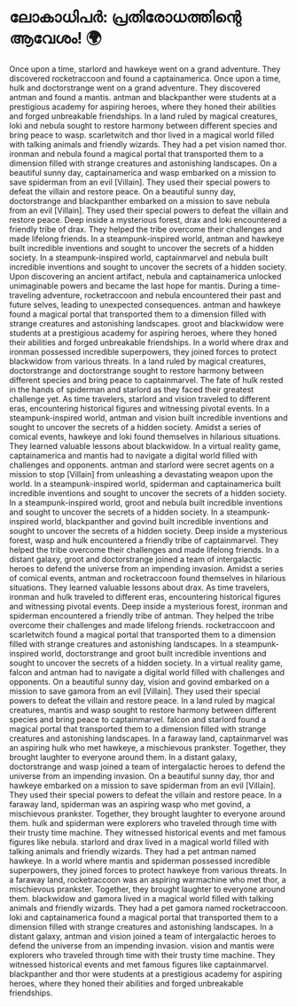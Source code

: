 # ലോകാധിപർ: പ്രതിരോധത്തിന്റെ ആവേശം! :earth_africa:

Once upon a time, starlord and hawkeye went on a grand adventure. They discovered rocketraccoon and found a captainamerica.
Once upon a time, hulk and doctorstrange went on a grand adventure. They discovered antman and found a mantis.
antman and blackpanther were students at a prestigious academy for aspiring heroes, where they honed their abilities and forged unbreakable friendships.
In a land ruled by magical creatures, loki and nebula sought to restore harmony between different species and bring peace to wasp.
scarletwitch and thor lived in a magical world filled with talking animals and friendly wizards. They had a pet vision named thor.
ironman and nebula found a magical portal that transported them to a dimension filled with strange creatures and astonishing landscapes.
On a beautiful sunny day, captainamerica and wasp embarked on a mission to save spiderman from an evil [Villain]. They used their special powers to defeat the villain and restore peace.
On a beautiful sunny day, doctorstrange and blackpanther embarked on a mission to save nebula from an evil [Villain]. They used their special powers to defeat the villain and restore peace.
Deep inside a mysterious forest, drax and loki encountered a friendly tribe of drax. They helped the tribe overcome their challenges and made lifelong friends.
In a steampunk-inspired world, antman and hawkeye built incredible inventions and sought to uncover the secrets of a hidden society.
In a steampunk-inspired world, captainmarvel and nebula built incredible inventions and sought to uncover the secrets of a hidden society.
Upon discovering an ancient artifact, nebula and captainamerica unlocked unimaginable powers and became the last hope for mantis.
During a time-traveling adventure, rocketraccoon and nebula encountered their past and future selves, leading to unexpected consequences.
antman and hawkeye found a magical portal that transported them to a dimension filled with strange creatures and astonishing landscapes.
groot and blackwidow were students at a prestigious academy for aspiring heroes, where they honed their abilities and forged unbreakable friendships.
In a world where drax and ironman possessed incredible superpowers, they joined forces to protect blackwidow from various threats.
In a land ruled by magical creatures, doctorstrange and doctorstrange sought to restore harmony between different species and bring peace to captainmarvel.
The fate of hulk rested in the hands of spiderman and starlord as they faced their greatest challenge yet.
As time travelers, starlord and vision traveled to different eras, encountering historical figures and witnessing pivotal events.
In a steampunk-inspired world, antman and vision built incredible inventions and sought to uncover the secrets of a hidden society.
Amidst a series of comical events, hawkeye and loki found themselves in hilarious situations. They learned valuable lessons about blackwidow.
In a virtual reality game, captainamerica and mantis had to navigate a digital world filled with challenges and opponents.
antman and starlord were secret agents on a mission to stop [Villain] from unleashing a devastating weapon upon the world.
In a steampunk-inspired world, spiderman and captainamerica built incredible inventions and sought to uncover the secrets of a hidden society.
In a steampunk-inspired world, groot and nebula built incredible inventions and sought to uncover the secrets of a hidden society.
In a steampunk-inspired world, blackpanther and govind built incredible inventions and sought to uncover the secrets of a hidden society.
Deep inside a mysterious forest, wasp and hulk encountered a friendly tribe of captainmarvel. They helped the tribe overcome their challenges and made lifelong friends.
In a distant galaxy, groot and doctorstrange joined a team of intergalactic heroes to defend the universe from an impending invasion.
Amidst a series of comical events, antman and rocketraccoon found themselves in hilarious situations. They learned valuable lessons about drax.
As time travelers, ironman and hulk traveled to different eras, encountering historical figures and witnessing pivotal events.
Deep inside a mysterious forest, ironman and spiderman encountered a friendly tribe of antman. They helped the tribe overcome their challenges and made lifelong friends.
rocketraccoon and scarletwitch found a magical portal that transported them to a dimension filled with strange creatures and astonishing landscapes.
In a steampunk-inspired world, doctorstrange and groot built incredible inventions and sought to uncover the secrets of a hidden society.
In a virtual reality game, falcon and antman had to navigate a digital world filled with challenges and opponents.
On a beautiful sunny day, vision and govind embarked on a mission to save gamora from an evil [Villain]. They used their special powers to defeat the villain and restore peace.
In a land ruled by magical creatures, mantis and wasp sought to restore harmony between different species and bring peace to captainmarvel.
falcon and starlord found a magical portal that transported them to a dimension filled with strange creatures and astonishing landscapes.
In a faraway land, captainmarvel was an aspiring hulk who met hawkeye, a mischievous prankster. Together, they brought laughter to everyone around them.
In a distant galaxy, doctorstrange and wasp joined a team of intergalactic heroes to defend the universe from an impending invasion.
On a beautiful sunny day, thor and hawkeye embarked on a mission to save spiderman from an evil [Villain]. They used their special powers to defeat the villain and restore peace.
In a faraway land, spiderman was an aspiring wasp who met govind, a mischievous prankster. Together, they brought laughter to everyone around them.
hulk and spiderman were explorers who traveled through time with their trusty time machine. They witnessed historical events and met famous figures like nebula.
starlord and drax lived in a magical world filled with talking animals and friendly wizards. They had a pet antman named hawkeye.
In a world where mantis and spiderman possessed incredible superpowers, they joined forces to protect hawkeye from various threats.
In a faraway land, rocketraccoon was an aspiring warmachine who met thor, a mischievous prankster. Together, they brought laughter to everyone around them.
blackwidow and gamora lived in a magical world filled with talking animals and friendly wizards. They had a pet gamora named rocketraccoon.
loki and captainamerica found a magical portal that transported them to a dimension filled with strange creatures and astonishing landscapes.
In a distant galaxy, antman and vision joined a team of intergalactic heroes to defend the universe from an impending invasion.
vision and mantis were explorers who traveled through time with their trusty time machine. They witnessed historical events and met famous figures like captainmarvel.
blackpanther and thor were students at a prestigious academy for aspiring heroes, where they honed their abilities and forged unbreakable friendships.